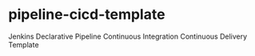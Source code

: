 # pipeline-cicd-template
Jenkins Declarative Pipeline Continuous Integration Continuous Delivery Template
